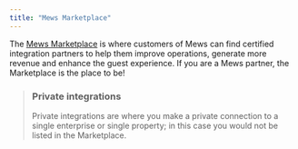 ```yaml
---
title: "Mews Marketplace"
---
```



The [Mews Marketplace](https://www.mews.com/en/products/marketplace) is where customers of Mews can find certified integration partners to help them improve operations, generate more revenue and enhance the guest experience.
If you are a Mews partner, the Marketplace is the place to be!

> ### Private integrations
> Private integrations are where you make a private connection to a single enterprise or single property; in this case you would not be listed in the Marketplace.
